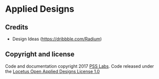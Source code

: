 # Applied Designs


## Credits

- Design Ideas (https://dribbble.com/Radium) 

## Copyright and license

Code and documentation copyright 2017 [PSS Labs](https://www.locetus.io/). Code released under the [Locetus Open Applied Designs License 1.0](https://github.com/locetus/applied-designs/blob/master/LICENSE)
